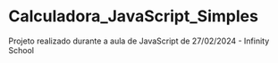 # Calculadora_JavaScript_Simples
Projeto realizado durante a aula de JavaScript de 27/02/2024 - Infinity School 
